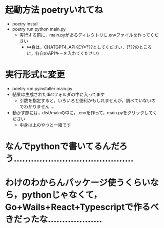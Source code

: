 # 起動方法 poetryいれてね
- poetry install
- poetry run python main.py
  - 実行する前に，main.pyがあるディレクトリに.envファイルを作ってください
    - 中身は，CHATGPT4_APIKEY=???としてください．(???のところに，各自のAPIキーを入れてください)

# 実行形式に変更
- poetry run pyinstaller main.py
- 結果は生成されたdistフォルダの中に入ってます
  - 引数を指定すると，いろいろと便利かもしれませんが，調べていないのでわかりません....
- 動かす際には，dist/mainの中に，.envを作って，main.pyをクリックしてください
  - 中身は上のやつと一緒です








# なんでpythonで書いてるんだろう..........................................
# わけのわからんパッケージ使うくらいなら，pythonじゃなくて，Go+Wails+React+Typescriptで作るべきだったな...................

